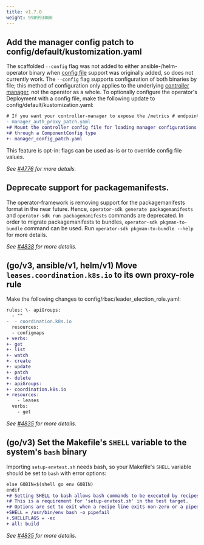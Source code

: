 ```yaml
---
title: v1.7.0
weight: 998993000
---
```


## Add the manager config patch to config/default/kustomization.yaml

The scaffolded `--config` flag was not added to either ansible-/helm-operator binary when [config file](https://book-v3.book.kubebuilder.io/component-config-tutorial/tutorial.html) support was originally added, so does not currently work. The `--config` flag supports configuration of both binaries by file; this method of configuration only applies to the underlying [controller manager](https://pkg.go.dev/sigs.k8s.io/controller-runtime/pkg/manager#Manager), not the operator as a whole. To optionally configure the operator's Deployment with a config file, make the following update to config/default/kustomization.yaml:
```diff
# If you want your controller-manager to expose the /metrics # endpoint w/o any authn/z, please comment the following line.
- manager_auth_proxy_patch.yaml
+# Mount the controller config file for loading manager configurations
+# through a ComponentConfig type
+- manager_config_patch.yaml
```
This feature is opt-in: flags can be used as-is or to override config file values.

_See [#4776](https://github.com/graphitehealth/operator-sdk/pull/4776) for more details._

## Deprecate support for packagemanifests.

The operator-framework is removing support for the packagemanifests format in the near future. Hence, `operator-sdk generate packagemanifests` and `operator-sdk run packagemanifests` commands are deprecated. In order to migrate packagemanifests to bundles, `operator-sdk pkgman-to-bundle` command can be used. Run `operator-sdk pkgman-to-bundle --help` for more details.

_See [#4838](https://github.com/graphitehealth/operator-sdk/pull/4838) for more details._

## (go/v3, ansible/v1, helm/v1) Move `leases.coordination.k8s.io` to its own proxy-role rule

Make the following changes to config/rbac/leader_election_role.yaml:
```diff
rules: \- apiGroups:
  - ""
-  - coordination.k8s.io
  resources:
  - configmaps
+ verbs:
+- get
+- list
+- watch
+- create
+- update
+- patch
+- delete
+- apiGroups:
+- coordination.k8s.io
+ resources:
    - leases
  verbs:
    - get
```

_See [#4835](https://github.com/graphitehealth/operator-sdk/pull/4835) for more details._

## (go/v3) Set the Makefile's `SHELL` variable to the system's `bash` binary

Importing `setup-envtest.sh` needs bash, so your Makefile's `SHELL` variable should be set to `bash` with error options:
```diff
else GOBIN=$(shell go env GOBIN)
endif
+# Setting SHELL to bash allows bash commands to be executed by recipes.
+# This is a requirement for 'setup-envtest.sh' in the test target.
+# Options are set to exit when a recipe line exits non-zero or a piped command fails.
+SHELL = /usr/bin/env bash -o pipefail
+.SHELLFLAGS = -ec
+ all: build
```
_See [#4835](https://github.com/graphitehealth/operator-sdk/pull/4835) for more details._
